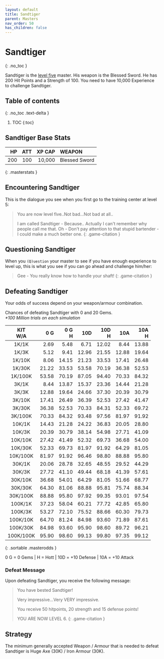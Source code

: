 ```yaml
---
layout: default
title: Sandtiger
parent: Masters
nav_order: 50
has_children: false
---
```

# Sandtiger
{: .no_toc }

Sandtiger is the [level five](/lord/levels/level5/) master. His weapon is the Blessed Sword. He has 200 Hit Points and a Strength of 100. You need to have 10,000 Experience to challenge Sandtiger.

## Table of contents
{: .no_toc .text-delta }

1. TOC
{:toc}

## Sandtiger Base Stats

|  HP | ATT | XP CAP | WEAPON        | 
|----:|----:|-------:|:--------------|
| 200 | 100 | 10,000 | Blessed Sword | 
{: .masterstats }
  
## Encountering Sandtiger

This is the dialogue you see when you first go to the training center at level 5:

> You are now level five..Not bad...Not bad at all..
> 
> I am called Sandtiger - Because.. Actually I can't remember why people call me that. Oh - Don't pay attention to that stupid bartender - I could make a much better one.
{: .game-citation }

## Questioning Sandtiger

When you `(Q)uestion` your master to see if you have enough experience to level up, this is what you see if you can go ahead and challenge him/her:

> Gee - You really know how to handle your shaft!
{: .game-citation }

## Defeating Sandtiger

Your odds of success depend on your weapon/armour combination.

Chances of defeating Sandtiger with 0 and 20 Gems.<br><span class="oddsinfo">*\*100 Million trials on each simulation*</span>

| KIT<br>W/A | 0 G<br> | 0 G<br>H | 10D<br> | 10D<br>H | 10A<br> | 10A<br>H |
|:----------:|--------:|---------:|--------:|---------:|--------:|---------:|
| 1K/1K      |    2.69 |     5.48 |    6.71 |    12.02 |    8.44 |    13.88 |
| 1K/3K      |    5.12 |     9.41 |   12.96 |    21.55 |   12.88 |    19.64 |
| 1K/10K     |    8.06 |    14.15 |   21.23 |    33.53 |   17.41 |    26.48 |
| 1K/30K     |   21.22 |    33.53 |   53.58 |    70.19 |   36.38 |    52.53 |
| 1K/100K    |   53.58 |    70.19 |   87.05 |    94.40 |   70.33 |    84.32 |
| 3K/1K      |    8.44 |    13.87 |   15.37 |    23.36 |   14.44 |    21.28 |
| 3K/3K      |   12.88 |    19.64 |   24.66 |    37.30 |   20.39 |    30.79 |
| 3K/10K     |   17.41 |    26.49 |   36.39 |    52.53 |   27.42 |    41.47 |
| 3K/30K     |   36.38 |    52.53 |   70.33 |    84.31 |   52.33 |    69.72 |
| 3K/100K    |   70.33 |    84.32 |   93.48 |    97.56 |   81.97 |    91.92 |
| 10K/1K     |   14.43 |    21.28 |   24.22 |    36.83 |   20.05 |    28.80 |
| 10K/3K     |   20.39 |    30.79 |   38.14 |    54.98 |   27.71 |    41.09 |
| 10K/10K    |   27.42 |    41.49 |   52.32 |    69.73 |   36.68 |    54.00 |
| 10K/30K    |   52.33 |    69.73 |   81.97 |    91.92 |   64.29 |    81.05 |
| 10K/100K   |   81.97 |    91.92 |   96.46 |    98.80 |   88.88 |    95.80 |
| 30K/1K     |   20.06 |    28.78 |   32.65 |    48.55 |   29.52 |    44.29 |
| 30K/3K     |   27.72 |    41.10 |   49.44 |    68.18 |   41.39 |    57.61 |
| 30K/10K    |   36.68 |    54.01 |   64.29 |    81.05 |   51.66 |    68.77 |
| 30K/30K    |   64.30 |    81.06 |   88.88 |    95.81 |   75.74 |    88.34 |
| 30K/100K   |   88.88 |    95.80 |   97.92 |    99.35 |   93.01 |    97.54 |
| 100K/1K    |   37.23 |    58.04 |   60.21 |    77.72 |   42.85 |    65.80 |
| 100K/3K    |   53.27 |    72.10 |   75.52 |    88.66 |   60.30 |    79.73 |
| 100K/10K   |   64.70 |    81.24 |   84.98 |    93.60 |   71.89 |    87.61 |
| 100K/30K   |   84.98 |    93.60 |   95.90 |    98.60 |   89.72 |    96.21 |
| 100K/100K  |   95.90 |    98.60 |   99.13 |    99.80 |   97.35 |    99.12 |
{: .sortable .masterodds }
  
<span class="table-footer">0 G = 0 Gems | H = Hott | 10D = +10 Defense | 10A = +10 Attack</span>

### Defeat Message

Upon defeating Sandtiger, you receive the following message:

> You have bested Sandtiger!
> 
> Very impressive...Very VERY impressive.
> 
> You receive 50 hitpoints, 20 strength and 15 defense points!
> 
> YOU ARE NOW LEVEL 6. 
{: .game-citation }

## Strategy

The minimum generally accepted Weapon / Armour that is needed to defeat Sandtiger is Huge Axe (30K) / Iron Armour (30K).
